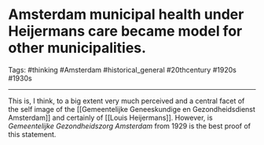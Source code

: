 # Amsterdam municipal health under Heijermans care became model for other municipalities.
Tags: #thinking #Amsterdam #historical_general #20thcentury #1920s #1930s 

---

This is, I think, to a big extent very much perceived and a central facet of the self image of the [[Gemeentelijke Geneeskundige en Gezondheidsdienst Amsterdam]] and certainly of [[Louis Heijermans]]. However, is *Gemeentelijke Gezondheidszorg Amsterdam* from 1929 is the best proof of this statement.